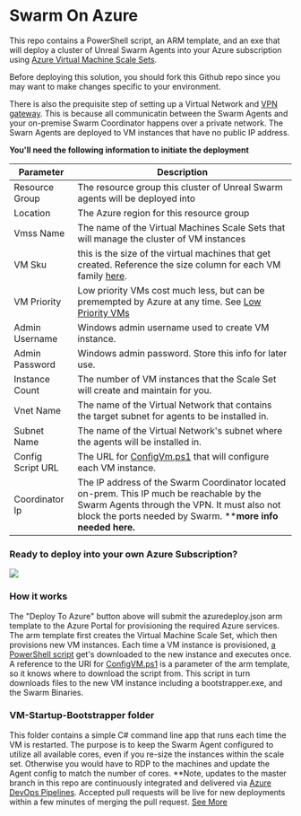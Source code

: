 # **Swarm On Azure**






This repo contains a PowerShell script, an ARM template, and an exe that will deploy a cluster of Unreal Swarm Agents into your Azure subscription using [Azure Virtual Machine Scale Sets](https://docs.microsoft.com/en-us/azure/virtual-machine-scale-sets/overview). 

Before deploying this solution, you should fork this Github repo since you may want to make changes specific to your environment.  

There is also the prequisite step of setting up a Virtual Network and [VPN gateway](https://docs.microsoft.com/en-us/azure/vpn-gateway/vpn-gateway-about-vpngateways). This is because all communicatin between the Swarm Agents and your on-premise Swarm Coordinator happens over a private network. The Swarn Agents are deployed to VM instances that have no public IP address. 

**You'll need the following information to initiate the deployment**

**Parameter** | **Description**
---|---
Resource Group | The resource group this cluster of Unreal Swarm agents will be deployed into
Location | The Azure region for this resource group
Vmss Name | The name of the Virtual Machines Scale Sets that will manage the cluster of VM instances
VM Sku | this is the size of the virtual machines that get created. Reference the size column for each VM family [here](https://docs.microsoft.com/en-us/azure/virtual-machines/windows/sizes).
VM Priority | Low priority VMs cost much less, but can be premempted by Azure at any time. See [Low Priority VMs](https://docs.microsoft.com/en-us/azure/virtual-machine-scale-sets/virtual-machine-scale-sets-use-low-priority)
Admin Username | Windows admin username used to create VM instance.
Admin Password | Windows admin password.  Store this info for later use.
Instance Count |  The number of VM instances that the Scale Set will create and maintain for you.
Vnet Name | The name of the Virtual Network that contains the target subnet for agents to be installed in. 
Subnet Name | The name of the Virtual Network's subnet where the agents will be installed in. 
Config Script URL | The URL for [ConfigVm.ps1](ConfigVM.ps1) that will configure each VM instance.
Coordinator Ip | The IP address of the Swarm Coordinator located on-prem. This IP much be reachable by the Swarm Agents through the VPN. It must also not block the ports needed by Swarm. ****more info needed here.**

### **Ready to deploy into your own Azure Subscription?**

<a href="https://portal.azure.com/#create/Microsoft.Template/uri/https%3A%2F%2Fraw.githubusercontent.com%2FDarinShapiroMS%2FSwarmOnAzure%2Fmaster%2Fazuredeploy.json" target="_new">
    <img src="http://azuredeploy.net/deploybutton.png"/>
</a>


### **How it works**

The "Deploy To Azure" button above will submit the azuredeploy.json arm template to the Azure Portal for provisioning the required Azure services.  The arm template first creates the Virtual Machine Scale Set, which then provisions new VM instances.  Each time a VM instance is provisioned, [a PowerShell script](ConfigVM.ps1) get's downloaded to the new instance and executes once. A reference to the URI for [ConfigVM.ps1](ConfigVM.ps1) is a parameter of the arm template, so it knows where to download the script from. This script in turn downloads files to the new VM instance including a bootstrapper.exe, and the Swarm Binaries.





### **VM-Startup-Bootstrapper folder**
This folder contains a simple C# command line app that runs each time the VM is restarted. The purpose is to keep the Swarm Agent configured to utilize all available cores, even if you re-size the instances within the scale set.  Otherwise you would have to RDP to the machines and update the Agent config to match the number of cores. **Note, updates to the master branch in this repo are continuously integrated and delivered via [Azure DevOps Pipelines](https://azure.microsoft.com/en-us/services/devops/pipelines/). Accepted pull requests will be live for new deployments within a few minutes of merging the pull request. [See More](vm-startup-bootstrapper/readme.md)
